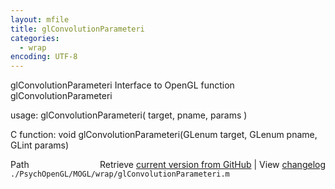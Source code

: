 ```yaml
---
layout: mfile
title: glConvolutionParameteri
categories:
  - wrap
encoding: UTF-8
---
```


glConvolutionParameteri  Interface to OpenGL function glConvolutionParameteri

usage:  glConvolutionParameteri( target, pname, params )

C function:  void glConvolutionParameteri(GLenum target, GLenum pname, GLint params)


<div class="code_header" style="text-align:right;">
  <span style="float:left;">Path&nbsp;&nbsp;</span> <span class="counter">Retrieve <a href=
  "https://raw.github.com/Psychtoolbox-3/Psychtoolbox-3/beta/./PsychOpenGL/MOGL/wrap/glConvolutionParameteri.m">current version from GitHub</a> | View <a href=
  "https://github.com/Psychtoolbox-3/Psychtoolbox-3/commits/beta/./PsychOpenGL/MOGL/wrap/glConvolutionParameteri.m">changelog</a></span>
</div>
<div class="code">
  <code>./PsychOpenGL/MOGL/wrap/glConvolutionParameteri.m</code>
</div>
